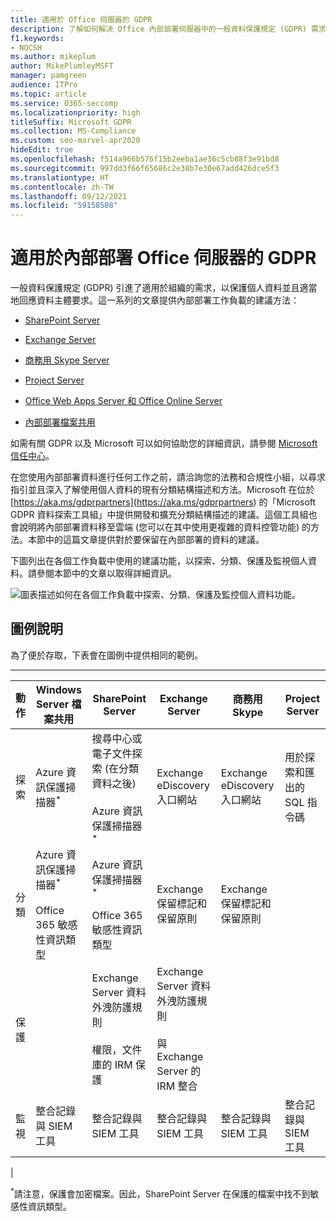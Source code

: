 ```yaml
---
title: 適用於 Office 伺服器的 GDPR
description: 了解如何解決 Office 內部部署伺服器中的一般資料保護規定 (GDPR) 需求。
f1.keywords:
- NOCSH
ms.author: mikeplum
author: MikePlumleyMSFT
manager: pamgreen
audience: ITPro
ms.topic: article
ms.service: O365-seccomp
ms.localizationpriority: high
titleSuffix: Microsoft GDPR
ms.collection: MS-Compliance
ms.custom: seo-marvel-apr2020
hideEdit: true
ms.openlocfilehash: f514a966b576f15b2eeba1ae36c5cb88f3e91bd8
ms.sourcegitcommit: 997dd3f66f65686c2e38b7e30e67add426dce5f3
ms.translationtype: HT
ms.contentlocale: zh-TW
ms.lasthandoff: 09/12/2021
ms.locfileid: "59158508"
---
```

# <a name="gdpr-for-office-on-premises-servers"></a>適用於內部部署 Office 伺服器的 GDPR

一般資料保護規定 (GDPR) 引進了適用於組織的需求，以保護個人資料並且適當地回應資料主體要求。這一系列的文章提供內部部署工作負載的建議方法：

- [SharePoint Server](gdpr-for-sharepoint-server.md)

- [Exchange Server](gdpr-for-exchange-server.md)

- [商務用 Skype Server](gdpr-for-skype-for-business-server.md)

- [Project Server](gdpr-for-project-server.md)

- [Office Web Apps Server 和 Office Online Server](gdpr-for-office-online-server.md)

- [內部部署檔案共用](gdpr-for-on-premises-file-shares.md)

如需有關 GDPR 以及 Microsoft 可以如何協助您的詳細資訊，請參閱 [Microsoft 信任中心](https://www.microsoft.com/trust-center/privacy/gdpr-overview
)。

在您使用內部部署資料進行任何工作之前，請洽詢您的法務和合規性小組，以尋求指引並且深入了解使用個人資料的現有分類結構描述和方法。Microsoft 在位於 [https://aka.ms/gdprpartners](<https://aka.ms/gdprpartners>) 的「Microsoft GDPR 資料探索工具組」中提供開發和擴充分類結構描述的建議。這個工具組也會說明將內部部署資料移至雲端 (您可以在其中使用更複雜的資料控管功能) 的方法。本節中的這篇文章提供對於要保留在內部部署的資料的建議。

下圖列出在各個工作負載中使用的建議功能，以探索、分類、保護及監視個人資料。請參閱本節中的文章以取得詳細資訊。

![圖表描述如何在各個工作負載中探索、分類、保護及監控個人資料功能。](../media/gdpr-for-office-servers-image1.png)

## <a name="illustration-description"></a>圖例說明

為了便於存取，下表會在圖例中提供相同的範例。

****

|動作|Windows Server 檔案共用|SharePoint Server|Exchange Server|商務用 Skype|Project Server|
|---|---|---|---|---|---|
|探索|Azure 資訊保護掃描器<sup>\*</sup>|搜尋中心或電子文件探索 (在分類資料之後) <br/><br/> Azure 資訊保護掃描器<sup>\*</sup>|Exchange eDiscovery 入口網站|Exchange eDiscovery 入口網站|用於探索和匯出的 SQL 指令碼|
|分類|Azure 資訊保護掃描器<sup>\*</sup> <br/><br/> Office 365 敏感性資訊類型|Azure 資訊保護掃描器<sup>\*</sup> <br/><br/> Office 365 敏感性資訊類型|Exchange 保留標記和保留原則|Exchange 保留標記和保留原則||
|保護||Exchange Server 資料外洩防護規則 <br/><br/> 權限，文件庫的 IRM 保護|Exchange Server 資料外洩防護規則 <br/><br/> 與 Exchange Server 的 IRM 整合|||
|監視|整合記錄與 SIEM 工具|整合記錄與 SIEM 工具|整合記錄與 SIEM 工具|整合記錄與 SIEM 工具|整合記錄與 SIEM 工具|
|

<sup>\*</sup>請注意，保護會加密檔案。因此，SharePoint Server 在保護的檔案中找不到敏感性資訊類型。
